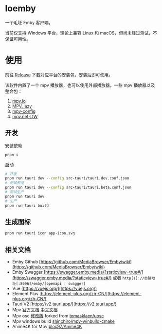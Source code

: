 # loemby

一个毛坯 Emby 客户端。

当前仅支持 Windows 平台，理论上兼容 Linux 和 macOS，但尚未经过测试，不保证可用性。

# 使用
前往 [Release](https://github.com/NPCDW/loemby/releases) 下载对应平台的安装包，安装后即可使用。

该软件内置了一个 mpv 播放器，也可以使用外部播放器，一些 mpv 播放器以及整合包：
1. [mpv.io](https://mpv.io/installation/)
2. [MPV_lazy](https://github.com/hooke007/MPV_lazy)
3. [mpv-config](https://github.com/dyphire/mpv-config)
4. [mpv.net-DW](https://github.com/diana7127/mpv.net-DW)

## 开发

安装依赖
```bash
pnpm i
```

启动
```bash
# 开发
pnpm run tauri dev --config src-tauri/tauri.dev.conf.json
# 测试预览
pnpm run tauri dev --config src-tauri/tauri.beta.conf.json
# 测试生产
pnpm run tauri dev
# 生产
pnpm run tauri build
```

## 生成图标
```bash
pnpm run tauri icon app-icon.svg
```

## 相关文档
- Emby Github [https://github.com/MediaBrowser/Emby/wiki](https://github.com/MediaBrowser/Emby/wiki)
- Emby Swagger [https://swagger.emby.media/?staticview=true#/](https://swagger.emby.media/?staticview=true#/) 或者 `http[s]://自建地址[:8096]/emby/[openapi | swagger]`
- Vue [https://vuejs.org/](https://vuejs.org/)
- Element Plus [https://element-plus.org/zh-CN/](https://element-plus.org/zh-CN/)
- Tauri V2 [https://v2.tauri.app/](https://v2.tauri.app/)
- Mpv [官方文档](https://mpv.io/manual/stable/) [中文文档](https://hooke007.github.io/official_man/mpv.html)
- Mpv osc [修改版](https://github.com/NPCDW/uosc.git) forked from [tomasklaen/uosc](https://github.com/tomasklaen/uosc)
- Mpv windows build [shinchiro/mpv-winbuild-cmake](https://github.com/shinchiro/mpv-winbuild-cmake)
- Anime4K for Mpv [bloc97/Anime4K](https://github.com/bloc97/Anime4K)
